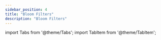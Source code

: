 ```yaml
---
sidebar_position: 4
title: "Bloom Filters"
description: "Bloom Filters"
---
```


import Tabs from '@theme/Tabs';
import TabItem from '@theme/TabItem';

